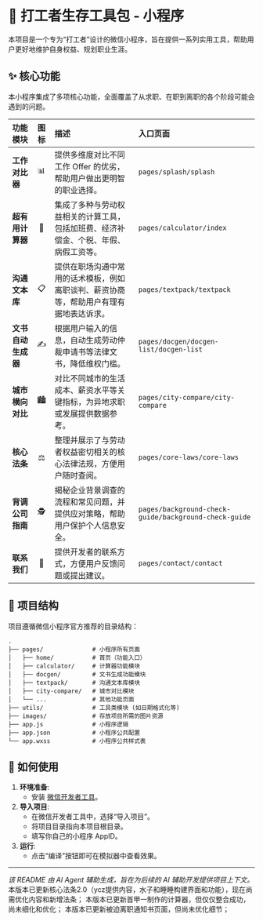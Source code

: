 # 🧰 打工者生存工具包 - 小程序

本项目是一个专为“打工者”设计的微信小程序，旨在提供一系列实用工具，帮助用户更好地维护自身权益、规划职业生涯。

## ✨ 核心功能

本小程序集成了多项核心功能，全面覆盖了从求职、在职到离职的各个阶段可能会遇到的问题。

| 功能模块 | 图标 | 描述 | 入口页面 |
| :--- | :---: | :--- | :--- |
| **工作对比器** | 📊 | 提供多维度对比不同工作 Offer 的优劣，帮助用户做出更明智的职业选择。 | `pages/splash/splash` |
| **超有用计算器** | 🧮 | 集成了多种与劳动权益相关的计算工具，包括加班费、经济补偿金、个税、年假、病假工资等。 | `pages/calculator/index` |
| **沟通文本库** | 📋 | 提供在职场沟通中常用的话术模板，例如离职谈判、薪资协商等，帮助用户有理有据地表达诉求。 | `pages/textpack/textpack` |
| **文书自动生成器** | ✍️ | 根据用户输入的信息，自动生成劳动仲裁申请书等法律文书，降低维权门槛。 | `pages/docgen/docgen-list/docgen-list` |
| **城市横向对比** | 🏙️ | 对比不同城市的生活成本、薪资水平等关键指标，为异地求职或发展提供数据参考。 | `pages/city-compare/city-compare` |
| **核心法条** | ⚖️ | 整理并展示了与劳动者权益密切相关的核心法律法规，方便用户随时查阅。 | `pages/core-laws/core-laws` |
| **背调公司指南** | 🕵️ | 揭秘企业背景调查的流程和常见问题，并提供应对策略，帮助用户保护个人信息安全。 | `pages/background-check-guide/background-check-guide` |
| **联系我们** | 📧 | 提供开发者的联系方式，方便用户反馈问题或提出建议。 | `pages/contact/contact` |

## 📂 项目结构

项目遵循微信小程序官方推荐的目录结构：

```
.
├── pages/              # 小程序所有页面
│   ├── home/           # 首页（功能入口）
│   ├── calculator/     # 计算器功能模块
│   ├── docgen/         # 文书生成功能模块
│   ├── textpack/       # 沟通文本库模块
│   ├── city-compare/   # 城市对比模块
│   └── ...             # 其他功能页面
├── utils/              # 工具类模块 (如日期格式化等)
├── images/             # 存放项目所需的图片资源
├── app.js              # 小程序逻辑
├── app.json            # 小程序公共配置
└── app.wxss            # 小程序公共样式表
```

## 🚀 如何使用

1.  **环境准备**:
    *   安装 [微信开发者工具](https://developers.weixin.qq.com/miniprogram/dev/devtools/download.html)。
2.  **导入项目**:
    *   在微信开发者工具中，选择“导入项目”。
    *   将项目目录指向本项目根目录。
    *   填写你自己的小程序 AppID。
3.  **运行**:
    *   点击“编译”按钮即可在模拟器中查看效果。

---
*该 README 由 AI Agent 辅助生成，旨在为后续的 AI 辅助开发提供项目上下文。*
本版本已更新核心法条2.0（ycz提供内容，水子和睡睡构建界面和功能），现在尚需优化内容和新增法条；
本版本已更新首甲一制作的计算器，但仅仅整合成功，尚未细化和优化；
本版本已更新被迫离职通知书页面，但尚未优化细节；
